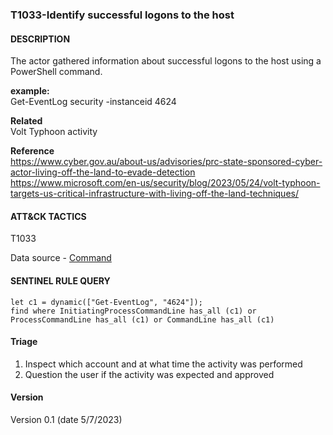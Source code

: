 ### T1033-Identify successful logons to the host

####  DESCRIPTION  
The actor gathered information about successful logons to the host using a PowerShell command.

**example:**  
Get-EventLog security -instanceid 4624 

**Related**  
Volt Typhoon activity

**Reference**  
https://www.cyber.gov.au/about-us/advisories/prc-state-sponsored-cyber-actor-living-off-the-land-to-evade-detection
https://www.microsoft.com/en-us/security/blog/2023/05/24/volt-typhoon-targets-us-critical-infrastructure-with-living-off-the-land-techniques/

####  ATT&CK TACTICS
T1033  

Data source - [Command](https://attack.mitre.org/datasources/DS0017)

####  SENTINEL RULE QUERY  ###  
~~~
let c1 = dynamic(["Get-EventLog", "4624"]);
find where InitiatingProcessCommandLine has_all (c1) or ProcessCommandLine has_all (c1) or CommandLine has_all (c1)   
~~~  

#### Triage

1. Inspect which account and at what time the activity was performed  
2. Question the user if the activity was expected and approved  

#### Version
Version 0.1 (date 5/7/2023)
